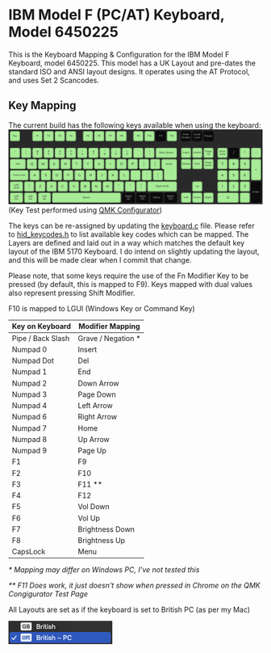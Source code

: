 # IBM Model F (PC/AT) Keyboard, Model 6450225

This is the Keyboard Mapping & Configuration for the IBM Model F Keyboard, model 6450225.  This model has a UK Layout and pre-dates the standard ISO and ANSI layout designs.  It operates using the AT Protocol, and uses Set 2 Scancodes.

## Key Mapping

The current build has the following keys available when using the keyboard:
![Available Keys](doc/mapped-keys.png)
(Key Test performed using [QMK Configurator](https://config.qmk.fm/#/test))

The keys can be re-assigned by updating the [keyboard.c](keyboard.c) file.  Please refer to [hid_keycodes.h](/src/common/lib/hid_keycodes.h) to list available key codes which can be mapped.  The Layers are defined and laid out in a way which matches the default key layout of the IBM 5170 Keyboard.  I do intend on slightly updating the layout, and this will be made clear when I commit that change.

Please note, that some keys require the use of the Fn Modifier Key to be pressed (by default, this is mapped to F9).  Keys mapped with dual values also represent pressing Shift Modifier.

F10 is mapped to LGUI (Windows Key or Command Key)

| Key on Keyboard | Modifier Mapping |
|---|---|
| Pipe / Back Slash | Grave / Negation * |
| Numpad 0 | Insert |
| Numpad Dot | Del |
| Numpad 1 | End |
| Numpad 2 | Down Arrow |
| Numpad 3 | Page Down |
| Numpad 4 | Left Arrow |
| Numpad 6 | Right Arrow |
| Numpad 7 | Home |
| Numpad 8 | Up Arrow |
| Numpad 9 | Page Up |
| F1 | F9 |
| F2 | F10 |
| F3 | F11 ** |
| F4 | F12 |
| F5 | Vol Down |
| F6 | Vol Up |
| F7 | Brightness Down |
| F8 | Brightness Up |
| CapsLock | Menu |

_* Mapping may differ on Windows PC, I've not tested this_

_** F11 Does work, it just doesn't show when pressed in Chrome on the QMK Congigurator Test Page_

All Layouts are set as if the keyboard is set to British PC (as per my Mac)

![Layout Toggle](doc/layout-mac.png)